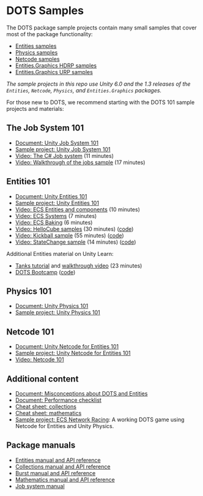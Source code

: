 
# DOTS Samples

The DOTS package sample projects contain many small samples that cover most of the package functionality:

- [Entities samples](./EntitiesSamples/README.md)
- [Physics samples](./PhysicsSamples/README.md)
- [Netcode samples](./NetcodeSamples/README.md)
- [Entities.Graphics HDRP samples](./GraphicsSamples/HDRPSamples/README.md)
- [Entities.Graphics URP samples](./GraphicsSamples/URPSamples/README.md)

*The sample projects in this repo use Unity 6.0 and the 1.3 releases of the `Entities`, `Netcode`, `Physics`, and `Entities.Graphics` packages.*


For those new to DOTS, we recommend starting with the DOTS 101 sample projects and materials:

## The Job System 101

- [Document: Unity Job System 101](https://docs.google.com/document/d/1gtXwUwsuQTfpBUmdFd5ieZaL7v3UdYTKq9H5P0M57Mg/edit?usp=sharing)
- [Sample project: Unity Job System 101](./Dots101/Jobs101/)
- [Video: The C# Job system](https://youtu.be/jdW66hA-Qu8) (11 minutes)
- [Video: Walkthrough of the jobs sample](https://youtu.be/oOgNg2gL2yw) (17 minutes)

## Entities 101

- [Document: Unity Entities 101](https://docs.google.com/document/d/1R6E4IDpfLatwHITlCND0i5TuMVG0CMGsentFL-3RQT0/edit?usp=sharing)
- [Sample project: Unity Entities 101](./Dots101/Entities101/)
- [Video: ECS Entities and components](https://youtu.be/jzCEzNoztzM) (10 minutes)
- [Video: ECS Systems](https://youtu.be/k07I-DpCcvE) (7 minutes)
- [Video: ECS Baking](https://youtu.be/r337nXZFYeA) (6 minutes)
- [Video: HelloCube samples](https://youtu.be/32TLgtA9yUM) (30 minutes) ([code](./Dots101/Entities101/Assets/HelloCube/)) 
- [Video: Kickball sample](https://youtu.be/P6_3L7RTcm0) (55 minutes) ([code](./Dots101/Entities101/Assets/Kickball/)) 
- [Video: StateChange sample](https://youtu.be/KC-EyCh5TrY) (14 minutes) ([code](./Dots101/Entities101/Assets/HelloCube/14.%20StateChange/)) 

Additional Entities material on Unity Learn:

- [Tanks tutorial](https://learn.unity.com/tutorial/65b3e48fedbc2a611fc291a7) and [walkthrough video](https://youtu.be/jAVVxoWU5lo) (23 minutes)
- [DOTS Bootcamp](https://learn.unity.com/tutorial/dots-bootcamp) ([code](./Dots101/Entities101/Assets/Firefighters/))

## Physics 101

- [Document: Unity Physics 101](https://docs.google.com/document/d/1nHJoDBetbrmvO-KsOJ2S_p0tJI2UzRrp6T3oZSPoyg8/edit?usp=sharing)
- [Sample project: Unity Physics 101](./Dots101/Physics101/)

## Netcode 101

- [Document: Unity Netcode for Entities 101](https://docs.google.com/document/d/17AYh_Lc7Phgtg66sX9TrSrtCS7PZn0y-XuVL2A6cXCw/edit?usp=sharing)
- [Sample project: Unity Netcode for Entities 101](./Dots101/Netcode101/)
- [Video: Netcode 101]()

## Additional content 

- [Document: Misconceptions about DOTS and Entities](https://docs.google.com/document/d/18hFIQipNxTsKsWk9eRroRwkGgswWs6m40X8N4Kkjhy4/edit?usp=sharing)
- [Document: Performance checklist](https://docs.google.com/document/d/1QQZz6xzmWpe6NMdL3t2o7RXmya6UFyl_Xgo3KPfGxzQ/edit?usp=sharing)
- [Cheat sheet: collections](./EntitiesSamples/Docs/cheatsheet/collections.md)
- [Cheat sheet: mathematics](./EntitiesSamples/Docs/cheatsheet/mathematics.md)
- [Sample project: ECS Network Racing](https://github.com/Unity-Technologies/ECS-Network-Racing-Sample): A working DOTS game using Netcode for Entities and Unity Physics.

## Package manuals

- [Entities manual and API reference](https://docs.unity3d.com/Packages/com.unity.entities@latest/)
- [Collections manual and API reference](https://docs.unity3d.com/Packages/com.unity.collections@latest/)
- [Burst manual and API reference](https://docs.unity3d.com/Packages/com.unity.burst@latest/)
- [Mathematics manual and API reference](https://docs.unity3d.com/Packages/com.unity.mathematics@latest/)
- [Job system manual](https://docs.unity3d.com/Manual/JobSystem.html)


